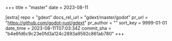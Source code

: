 +++
title = "master"
date = 2023-08-11

[extra]
repo = "gdext"
docs_rel_url = "gdext/master/godot"
pr_url = "https://github.com/godot-rust/gdext"
pr_author = ""
sort_key = 9999-01-01
date_time = 2023-08-11T07:03:34Z
commit_sha = "b4e6fd6c9c23e0fd3a124c2893a9592c861ab780"
+++


